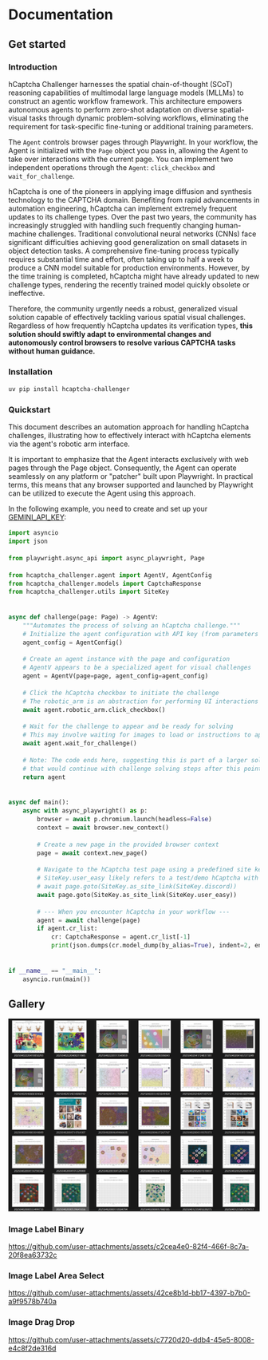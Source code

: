 # Documentation

## Get started

### Introduction

hCaptcha Challenger harnesses the spatial chain-of-thought (SCoT) reasoning capabilities of multimodal large language models (MLLMs) to construct an agentic workflow framework. This architecture empowers autonomous agents to perform zero-shot adaptation on diverse spatial-visual tasks through dynamic problem-solving workflows, eliminating the requirement for task-specific fine-tuning or additional training parameters.

The `Agent` controls browser pages through Playwright. In your workflow, the Agent is initialized with the `Page` object you pass in, allowing the Agent to take over interactions with the current page. You can implement two independent operations through the `Agent`: `click_checkbox` and `wait_for_challenge`.

hCaptcha is one of the pioneers in applying image diffusion and synthesis technology to the CAPTCHA domain. Benefiting from rapid advancements in automation engineering, hCaptcha can implement extremely frequent updates to its challenge types. Over the past two years, the community has increasingly struggled with handling such frequently changing human-machine challenges. Traditional convolutional neural networks (CNNs) face significant difficulties achieving good generalization on small datasets in object detection tasks. A comprehensive fine-tuning process typically requires substantial time and effort, often taking up to half a week to produce a CNN model suitable for production environments. However, by the time training is completed, hCaptcha might have already updated to new challenge types, rendering the recently trained model quickly obsolete or ineffective.

Therefore, the community urgently needs a robust, generalized visual solution capable of effectively tackling various spatial visual challenges. Regardless of how frequently hCaptcha updates its verification types, **this solution should swiftly adapt to environmental changes and autonomously control browsers to resolve various CAPTCHA tasks without human guidance.**

### Installation

```bash
uv pip install hcaptcha-challenger
```

### Quickstart

This document describes an automation approach for handling hCaptcha challenges, illustrating how to effectively interact with hCaptcha elements via the agent's robotic arm interface.

It is important to emphasize that the Agent interacts exclusively with web pages through the Page object. Consequently, the Agent can operate seamlessly on any platform or "patcher" built upon Playwright. In practical terms, this means that any browser supported and launched by Playwright can be utilized to execute the Agent using this approach.

In the following example, you need to create and set up your [GEMINI_API_KEY](https://aistudio.google.com/apikey):

```python
import asyncio
import json

from playwright.async_api import async_playwright, Page

from hcaptcha_challenger.agent import AgentV, AgentConfig
from hcaptcha_challenger.models import CaptchaResponse
from hcaptcha_challenger.utils import SiteKey


async def challenge(page: Page) -> AgentV:
    """Automates the process of solving an hCaptcha challenge."""
    # Initialize the agent configuration with API key (from parameters or environment)
    agent_config = AgentConfig()

    # Create an agent instance with the page and configuration
    # AgentV appears to be a specialized agent for visual challenges
    agent = AgentV(page=page, agent_config=agent_config)

    # Click the hCaptcha checkbox to initiate the challenge
    # The robotic_arm is an abstraction for performing UI interactions
    await agent.robotic_arm.click_checkbox()

    # Wait for the challenge to appear and be ready for solving
    # This may involve waiting for images to load or instructions to appear
    await agent.wait_for_challenge()

    # Note: The code ends here, suggesting this is part of a larger solution
    # that would continue with challenge solving steps after this point
    return agent


async def main():
    async with async_playwright() as p:
        browser = await p.chromium.launch(headless=False)
        context = await browser.new_context()

        # Create a new page in the provided browser context
        page = await context.new_page()

        # Navigate to the hCaptcha test page using a predefined site key
        # SiteKey.user_easy likely refers to a test/demo hCaptcha with lower difficulty
        # await page.goto(SiteKey.as_site_link(SiteKey.discord))
        await page.goto(SiteKey.as_site_link(SiteKey.user_easy))

        # --- When you encounter hCaptcha in your workflow ---
        agent = await challenge(page)
        if agent.cr_list:
            cr: CaptchaResponse = agent.cr_list[-1]
            print(json.dumps(cr.model_dump(by_alias=True), indent=2, ensure_ascii=False))


if __name__ == "__main__":
    asyncio.run(main())

```

## Gallery

![image-20250402235820929](assets/image-20250402235820929.png)

### Image Label Binary

https://github.com/user-attachments/assets/c2cea4e0-82f4-466f-8c7a-20f8ea63732c

### Image Label Area Select

https://github.com/user-attachments/assets/42ce8b1d-bb17-4397-b7b0-a9f9578b740a

### Image Drag Drop

https://github.com/user-attachments/assets/c7720d20-ddb4-45e5-8008-e4c8f2de316d